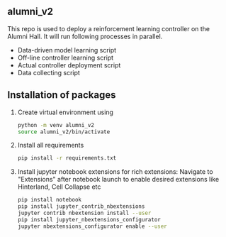 ## alumni_v2

This repo is used to deploy a reinforcement learning controller on the Alumni Hall. It will run following processes in parallel.

* Data-driven model learning script
* Off-line controller learning script
* Actual controller deployment script
* Data collecting script

## Installation of packages

1. Create virtual environment using 
	```bash
	python -m venv alumni_v2
	source alumni_v2/bin/activate
	```

2. Install all requirements
	```bash
	pip install -r requirements.txt
	```

3. Install jupyter notebook extensions for rich extensions: Navigate to "Extensions" after notebook launch to enable desired extensions like Hinterland, Cell Collapse etc
	```bash
	pip install notebook
	pip install jupyter_contrib_nbextensions
	jupyter contrib nbextension install --user
	pip install jupyter_nbextensions_configurator
	jupyter nbextensions_configurator enable --user
	```